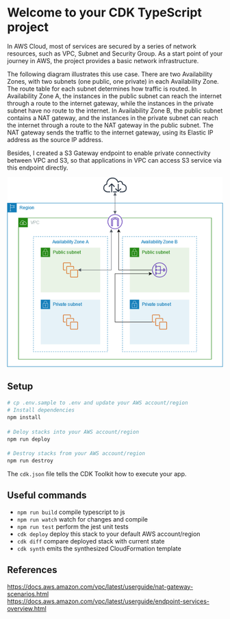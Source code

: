 # Welcome to your CDK TypeScript project

In AWS Cloud, most of services are secured by a series of network resources, such as VPC, Subnet and Security Group. As a start point of your journey in AWS, the project provides a basic network infrastructure.

The following diagram illustrates this use case. There are two Availability Zones, with two subnets (one public, one private) in each Availability Zone. The route table for each subnet determines how traffic is routed. In Availability Zone A, the instances in the public subnet can reach the internet through a route to the internet gateway, while the instances in the private subnet have no route to the internet. In Availability Zone B, the public subnet contains a NAT gateway, and the instances in the private subnet can reach the internet through a route to the NAT gateway in the public subnet. The NAT gateway sends the traffic to the internet gateway, using its Elastic IP address as the source IP address.

Besides, I created a S3 Gateway endpoint to enable private connectivity between VPC and S3, so that applications in VPC can access S3 service via this endpoint directly.

![](../images//public-nat-gateway-diagram.png)

## Setup

```sh
# cp .env.sample to .env and update your AWS account/region
# Install dependencies
npm install

# Deloy stacks into your AWS account/region
npm run deploy

# Destroy stacks from your AWS account/region
npm run destroy
```

The `cdk.json` file tells the CDK Toolkit how to execute your app.

## Useful commands

- `npm run build` compile typescript to js
- `npm run watch` watch for changes and compile
- `npm run test` perform the jest unit tests
- `cdk deploy` deploy this stack to your default AWS account/region
- `cdk diff` compare deployed stack with current state
- `cdk synth` emits the synthesized CloudFormation template

## References

https://docs.aws.amazon.com/vpc/latest/userguide/nat-gateway-scenarios.html
https://docs.aws.amazon.com/vpc/latest/userguide/endpoint-services-overview.html
